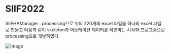 # SIIF2022

SIIFHAManager : processing으로 위의 220개의 excel 파일을 하나의 excel 파일로 만들고 다음과 같이 skeleton과 어노테이션 데이터를 확인하는 시각화 프로그램으로 processing으로 개발하였다. 

![image](https://user-images.githubusercontent.com/8224347/215368846-72dd17e4-c352-4661-8b4f-edcf98b7d028.png)
